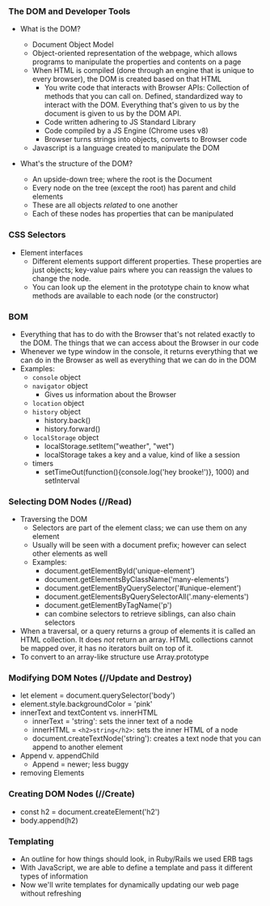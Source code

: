### The DOM and Developer Tools
* What is the DOM?
  * Document Object Model
  * Object-oriented representation of the webpage, which allows programs to manipulate the properties and contents on a page  
  * When HTML is compiled (done through an engine that is unique to every browser), the DOM is created based on that HTML
    * You write code that interacts with Browser APIs: Collection of methods that you can call on. Defined, standardized way to interact with the DOM. Everything that's given to us by the document is given to us by the DOM API.
    * Code written adhering to JS Standard Library
    * Code compiled by a JS Engine (Chrome uses v8)
    * Browser turns strings into objects, converts to Browser code
  * Javascript is a language created to manipulate the DOM

* What's the structure of the DOM?
  * An upside-down tree; where the root is the Document
  * Every node on the tree (except the root) has parent and child elements
  * These are all objects *related* to one another
  * Each of these nodes has properties that can be manipulated

### CSS Selectors
* Element interfaces
  * Different elements support different properties. These properties are just objects; key-value pairs where you can reassign the values to change the node.
  * You can look up the element in the prototype chain to know what methods are available to each node (or the constructor)

### BOM
* Everything that has to do with the Browser that's not related exactly to the DOM. The things that we can access about the Browser in our code
* Whenever we type window in the console, it returns everything that we can do in the Browser as well as everything that we can do in the DOM
* Examples:
  * `console` object
  * `navigator` object
    * Gives us information about the Browser
  * `location` object
  * `history` object
    * history.back()
    * history.forward()
  * `localStorage` object
    * localStorage.setItem("weather", "wet")
    * localStorage takes a key and a value, kind of like a session
  * timers
    * setTimeOut(function(){console.log('hey brooke!')}, 1000) and setInterval

### Selecting DOM Nodes (//Read)
* Traversing the DOM
  * Selectors are part of the element class; we can use them on any element
  * Usually will be seen with a document prefix; however can select other elements as well
  * Examples:
    * document.getElementById('unique-element')
    * document.getElementsByClassName('many-elements')
    * document.getElementByQuerySelector('#unique-element')
    * document.getElementsByQuerySelectorAll('.many-elements')
    * document.getElementByTagName('p')
    * can combine selectors to retrieve siblings, can also chain selectors
* When a traversal, or a query returns a group of elements it is called an HTML collection. It does *not* return an array. HTML collections cannot be mapped over, it has no iterators built on top of it.
* To convert to an array-like structure use Array.prototype

### Modifying DOM Notes (//Update and Destroy)
* let element = document.querySelector('body')
* element.style.backgroundColor = 'pink'
* innerText and textContent vs. innerHTML
  * innerText = 'string': sets the inner text of a node
  * innerHTML = ``<h2>string</h2>``: sets the inner HTML of a node
  * document.createTextNode('string'): creates a text node that you can append to another element
* Append v. appendChild
  * Append = newer; less buggy
* removing Elements

### Creating DOM Nodes (//Create)
* const h2 = document.createElement('h2')
* body.append(h2)

### Templating
* An outline for how things should look, in Ruby/Rails we used ERB tags
* With JavaScript, we are able to define a template and pass it different types of information
* Now we'll write templates for dynamically updating our web page without refreshing

<!-- ### Destructuring, in Johann's lecture he took a side bar to explain ES6 destructing, do you think it's worth covering  -->
